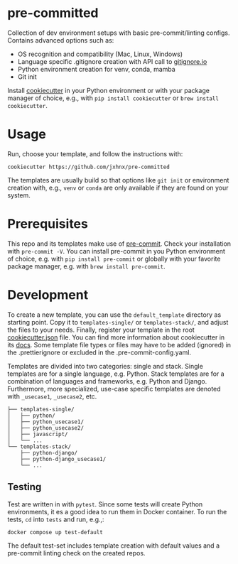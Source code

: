 # pre-committed

Collection of dev environment setups with basic pre-commit/linting configs. Contains advanced options such as:

- OS recognition and compatibility (Mac, Linux, Windows)
- Language specific .gitignore creation with API call to [gitignore.io](https://www.toptal.com/developers/gitignore)
- Python environment creation for venv, conda, mamba
- Git init

Install [cookiecutter](https://github.com/cookiecutter/cookiecutter) in your Python environment or with your package manager of choice, e.g., with `pip install cookiecutter` or `brew install cookiecutter`.

# Usage

Run, choose your template, and follow the instructions with:

```
cookiecutter https://github.com/jxhnx/pre-committed
```

The templates are usually build so that options like `git init` or environment creation with, e.g., `venv` or `conda` are only available if they are found on your system.

# Prerequisites

This repo and its templates make use of [pre-commit](https://pre-commit.com/). Check your installation with `pre-commit -V`. You can install pre-commit in you Python environment of choice, e.g. with `pip install pre-commit` or globally with your favorite package manager, e.g. with `brew install pre-commit`.

# Development

To create a new template, you can use the `default_template` directory as starting point. Copy it to `templates-single/` or `templates-stack/`, and adjust the files to your needs. Finally, register your template in the root [cookiecutter.json](./cookiecutter.json) file. You can find more information about cookiecutter in its [docs](https://cookiecutter.readthedocs.io/). Some template file types or files may have to be added (ignored) in the .prettierignore or excluded in the .pre-commit-config.yaml.

Templates are divided into two categories: single and stack. Single templates are for a single language, e.g. Python. Stack templates are for a combination of languages and frameworks, e.g. Python and Django. Furthermore, more specialized, use-case specific templates are denoted with `_usecase1`, `_usecase2`, etc.

```
├── templates-single/
│   ├── python/
│   ├── python_usecase1/
│   ├── python_usecase2/
│   ├── javascript/
│   └── ...
└── templates-stack/
    ├── python-django/
    ├── python-django_usecase1/
    └── ...
```

## Testing

Test are written in with `pytest`. Since some tests will create Python environments, it es a good idea to run them in Docker container. To run the tests, `cd` into `tests` and run, e.g.,:

```
docker compose up test-default
```

The default test-set includes template creation with default values and a pre-commit linting check on the created repos.
